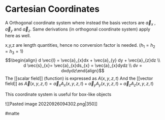 # Cartesian Coordinates
A Orthogonal coordinate system where instead the basis vectors are $\vec{a}_{x}$ , $\vec{a}_{y}$ and $\vec{a}_{z}$.
Same derivations (in orthogonal coordinate system) apply here as well. 

x,y,z are length quantities, hence no conversion factor is needed. ($h_{1}= h_{2}= h_{3} = 1$)
$$\begin{align} d \vec{l} = \vec{a}_{x}dx + \vec{a}_{y} dy + \vec{a}_{z}dz \\ d \vec{s}_{x}= \vec{a}_{x}ds_{x} = \vec{a}_{x}dydz \\ dv = dxdydz\end{align}$$
The [[scalar field]] (function) is expressed as $A(x,y,z,t)$
And the [[vector field]] as 
$\vec{A}(x,y,z,t) = \vec{a}_{x}A_{x}(x,y,z,t) + \vec{a}_{y}A_{y}(x,y,z,t) + \vec{a}_{z}A_{z}(x,y,z,t)$

This coordinate system is useful for box-like objects

![[Pasted image 20220926094302.png|350]]

#matte 